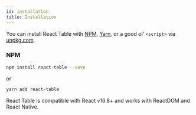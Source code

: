 ```yaml
---
id: installation
title: Installation
---
```


You can install React Table with [NPM](https://npmjs.com),
[Yarn](https://yarnpkg.com), or a good ol' `<script>` via
[unpkg.com](https://unpkg.com).

### NPM

```sh
npm install react-table --save
```

or

```sh
yarn add react-table
```

React Table is compatible with React v16.8+ and works with ReactDOM and React Native.
